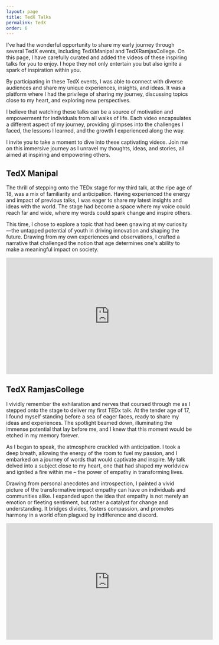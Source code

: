 ```yaml
---
layout: page
title: TedX Talks
permalink: TedX
order: 6
---
```


I've had the wonderful opportunity to share my early journey through several TedX events, including TedXManipal and TedXRamjasCollege. On this page, I have carefully curated and added the videos of these inspiring talks for you to enjoy. I hope they not only entertain you but also ignite a spark of inspiration within you.

By participating in these TedX events, I was able to connect with diverse audiences and share my unique experiences, insights, and ideas. It was a platform where I had the privilege of sharing my journey, discussing topics close to my heart, and exploring new perspectives.

I believe that watching these talks can be a source of motivation and empowerment for individuals from all walks of life. Each video encapsulates a different aspect of my journey, providing glimpses into the challenges I faced, the lessons I learned, and the growth I experienced along the way.

I invite you to take a moment to dive into these captivating videos. Join me on this immersive journey as I unravel my thoughts, ideas, and stories, all aimed at inspiring and empowering others. 


## TedX Manipal

The thrill of stepping onto the TEDx stage for my third talk, at the ripe age of 18, was a mix of familiarity and anticipation. Having experienced the energy and impact of previous talks, I was eager to share my latest insights and ideas with the world. The stage had become a space where my voice could reach far and wide, where my words could spark change and inspire others.

This time, I chose to explore a topic that had been gnawing at my curiosity—the untapped potential of youth in driving innovation and shaping the future. Drawing from my own experiences and observations, I crafted a narrative that challenged the notion that age determines one's ability to make a meaningful impact on society.


<iframe width="560" height="315" src="https://www.youtube.com/embed/GVlF48dxipM?start=20" title="YouTube video player" frameborder="0" allow="accelerometer; autoplay; clipboard-write; encrypted-media; gyroscope; picture-in-picture; web-share" allowfullscreen></iframe>


## TedX RamjasCollege

I vividly remember the exhilaration and nerves that coursed through me as I stepped onto the stage to deliver my first TEDx talk. At the tender age of 17, I found myself standing before a sea of eager faces, ready to share my ideas and experiences. The spotlight beamed down, illuminating the immense potential that lay before me, and I knew that this moment would be etched in my memory forever.

As I began to speak, the atmosphere crackled with anticipation. I took a deep breath, allowing the energy of the room to fuel my passion, and I embarked on a journey of words that would captivate and inspire. My talk delved into a subject close to my heart, one that had shaped my worldview and ignited a fire within me – the power of empathy in transforming lives.

Drawing from personal anecdotes and introspection, I painted a vivid picture of the transformative impact empathy can have on individuals and communities alike. I expanded upon the idea that empathy is not merely an emotion or fleeting sentiment, but rather a catalyst for change and understanding. It bridges divides, fosters compassion, and promotes harmony in a world often plagued by indifference and discord.


<iframe width="560" height="315" src="https://www.youtube.com/embed/cBDq5DeQbw0" title="YouTube video player" frameborder="0" allow="accelerometer; autoplay; clipboard-write; encrypted-media; gyroscope; picture-in-picture; web-share" allowfullscreen></iframe>